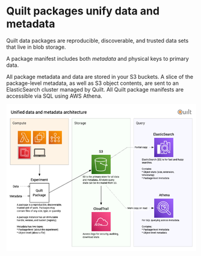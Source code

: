 # Quilt packages unify data and metadata

Quilt data packages are reproducible, discoverable, and trusted data sets that
live in blob storage.

A package manifest includes both *metadata* and physical keys to primary data.

All package metadata and data are stored in your S3 buckets. A slice of the 
package-level metadata, as well as S3 object contents, are sent to an ElasticSearch
cluster managed by Quilt. All Quilt package manifests are accessible via SQL
using AWS Athena.

![](imgs/unified-data-metadata.png)